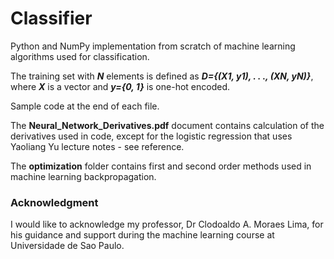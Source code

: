 # Classifier

Python and NumPy implementation from scratch of machine learning algorithms used for classification.

The training set with ***N*** elements is defined as ***D={(X1, y1), . . ., (XN, yN)}***, where ***X*** is a vector and ***y={0, 1}*** is one-hot encoded.

Sample code at the end of each file.

The **Neural_Network_Derivatives.pdf** document contains calculation of the derivatives used in code, except for the logistic regression that uses Yaoliang Yu lecture notes - see reference.

The **optimization** folder contains first and second order methods used in machine learning backpropagation.

### Acknowledgment
I would like to acknowledge my professor, Dr Clodoaldo A. Moraes Lima, for his guidance and support during the machine learning course at Universidade de Sao Paulo.
